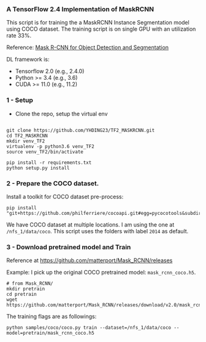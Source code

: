 ### A TensorFlow 2.4  Implementation of MaskRCNN

This script is for training the a MaskRCNN Instance Segmentation model using COCO dataset. The training script is on single GPU with an utilization rate 33%. 

Reference: [Mask R-CNN for Object Detection and Segmentation](https://github.com/matterport/Mask_RCNN)

DL framework is:
- Tensorflow 2.0 (e.g., 2.4.0)
- Python >= 3.4 (e.g., 3.6)
- CUDA >= 11.0 (e.g., 11.2)

### 1 - Setup
- Clone the repo, setup the virtual env
```angular2html

git clone https://github.com/YHDING23/TF2_MASKRCNN.git
cd TF2_MASKRCNN
mkdir venv_TF2
virtualenv -p python3.6 venv_TF2
source venv_TF2/bin/activate

pip install -r requirements.txt
python setup.py install
```

### 2 - Prepare the COCO dataset. 

Install a toolkit for COCO dataset pre-process: 
```angular2html
pip install "git+https://github.com/philferriere/cocoapi.git#egg=pycocotools&subdirectory=PythonAPI"
```

We have COCO dataset at multiple locations. I am using the one at `/nfs_1/data/coco`. This script uses the folders with  label `2014` as default. 

### 3 - Download pretrained model and Train

Reference at https://github.com/matterport/Mask_RCNN/releases

Example: I pick up the original COCO pretrained model: `mask_rcnn_coco.h5`.
```angular2html
# from Mask_RCNN/
mkdir pretrain
cd pretrain
wget https://github.com/matterport/Mask_RCNN/releases/download/v2.0/mask_rcnn_coco.h5
```

The training flags are as followings:
```angular2html
python samples/coco/coco.py train --dataset=/nfs_1/data/coco --model=pretrain/mask_rcnn_coco.h5
```
